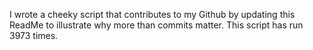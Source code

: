 I wrote a cheeky script that contributes to my Github by updating this ReadMe to illustrate why more than commits matter. This script has run 3973 times.